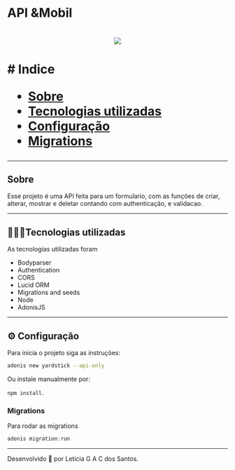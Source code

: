 

# API &Mobil
<h1  align = "center">
<img src = "https://ik.imagekit.io/gtwmhakom4/7e60ca4d-9655-4a31-ae8e-cce5f57cf48f_200x200_No_vSEwcU.png"> 
<h1>
# Indice

- [Sobre](#-sobre)
- [Tecnologias utilizadas](#-tecnologias-utilizadas)
- [Configuração](#-configuração)
- [Migrations](#-migrations)

---

## Sobre

Esse projeto é uma API feita para um formulario, com as funções de criar, alterar, mostrar e deletar contando com authenticação, e validacao.

---

## 👩🏻‍💻Tecnologias utilizadas

As tecnologias utilizadas foram

- Bodyparser
- Authentication
- CORS
- Lucid ORM
- Migrations and seeds
- Node
- AdonisJS
---

## ⚙️ Configuração 

Para inicia o projeto siga as instruções:

```bash
adonis new yardstick --api-only
```

Ou instale manualmente por: 

`npm install`.

### Migrations

Para rodar as migrations

```js
adonis migration:run
```
---
Desenvolvido 💜 por Leticia G A C dos Santos.
